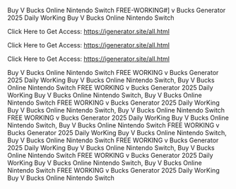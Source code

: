 Buy V Bucks Online Nintendo Switch FREE-WORKING#] v Bucks Generator 2025 Daily WorKing Buy V Bucks Online Nintendo Switch

Click Here to Get Access: https://igenerator.site/all.html

Click Here to Get Access: https://igenerator.site/all.html

Click Here to Get Access: https://igenerator.site/all.html

Buy V Bucks Online Nintendo Switch FREE WORKING v Bucks Generator 2025 Daily WorKing Buy V Bucks Online Nintendo Switch, Buy V Bucks Online Nintendo Switch FREE WORKING v Bucks Generator 2025 Daily WorKing Buy V Bucks Online Nintendo Switch, Buy V Bucks Online Nintendo Switch FREE WORKING v Bucks Generator 2025 Daily WorKing Buy V Bucks Online Nintendo Switch, Buy V Bucks Online Nintendo Switch FREE WORKING v Bucks Generator 2025 Daily WorKing Buy V Bucks Online Nintendo Switch, Buy V Bucks Online Nintendo Switch FREE WORKING v Bucks Generator 2025 Daily WorKing Buy V Bucks Online Nintendo Switch, Buy V Bucks Online Nintendo Switch FREE WORKING v Bucks Generator 2025 Daily WorKing Buy V Bucks Online Nintendo Switch, Buy V Bucks Online Nintendo Switch FREE WORKING v Bucks Generator 2025 Daily WorKing Buy V Bucks Online Nintendo Switch, Buy V Bucks Online Nintendo Switch FREE WORKING v Bucks Generator 2025 Daily WorKing Buy V Bucks Online Nintendo Switch
